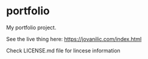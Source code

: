 # portfolio

My portfolio project.

See the live thing here: https://jovanilic.com/index.html

Check LICENSE.md file for lincese information